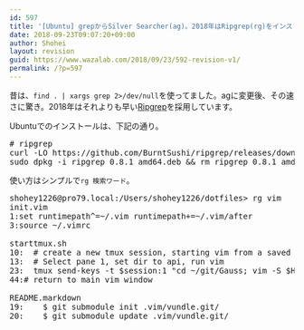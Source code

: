 ```yaml
---
id: 597
title: '[Ubuntu] grepからSilver Searcher(ag)。2018年はRipgrep(rg)をインストールする'
date: 2018-09-23T09:07:20+09:00
author: Shohei
layout: revision
guid: https://www.wazalab.com/2018/09/23/592-revision-v1/
permalink: /?p=597
---
```

昔は、`find . | xargs grep 2>/dev/null`を使ってました。agに変更後、その速さに驚き。2018年はそれよりも早い[Ripgrep](https://github.com/BurntSushi/ripgrep)を採用しています。

Ubuntuでのインストールは、下記の通り。

<pre class="theme:dark-terminal lang:default decode:true " ># ripgrep
curl -LO https://github.com/BurntSushi/ripgrep/releases/download/0.8.1/ripgrep_0.8.1_amd64.deb
sudo dpkg -i ripgrep_0.8.1_amd64.deb &amp;&amp; rm ripgrep_0.8.1_amd64.deb</pre> 

使い方はシンプルで`rg 検索ワード`。

<pre class="theme:dark-terminal lang:default decode:true " >shohey1226@pro79.local:/Users/shohey1226/dotfiles&gt; rg vim
init.vim
1:set runtimepath^=~/.vim runtimepath+=~/.vim/after
3:source ~/.vimrc

starttmux.sh
10:  # create a new tmux session, starting vim from a saved session in the new window
13:  # Select pane 1, set dir to api, run vim
23:  tmux send-keys -t $session:1 "cd ~/git/Gauss; vim -S $HOME/.vim/sessions/gauss.vim" C-m
44:# return to main vim window

README.markdown
19:    $ git submodule init .vim/vundle.git/
20:    $ git submodule update .vim/vundle.git/</pre> 

